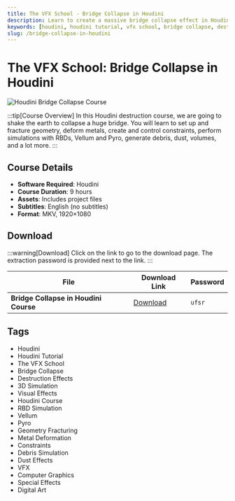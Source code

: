 ```yaml
---
title: The VFX School - Bridge Collapse in Houdini
description: Learn to create a massive bridge collapse effect in Houdini. This comprehensive course covers geometry fracturing, metal deformation, constraints, RBD simulations, and more.
keywords: [houdini, houdini tutorial, vfx school, bridge collapse, destruction effects, 3d simulation, visual effects, houdini course]
slug: /bridge-collapse-in-houdini
---
```


# The VFX School: Bridge Collapse in Houdini

![Houdini Bridge Collapse Course](https://www.gfxcamp.com/wp-content/uploads/2025/09/The-VFX-School-Bridge-Collapse.jpg)

:::tip[Course Overview]
In this Houdini destruction course, we are going to shake the earth to collapse a huge bridge. You will learn to set up and fracture geometry, deform metals, create and control constraints, perform simulations with RBDs, Vellum and Pyro, generate debris, dust, volumes, and a lot more.
:::

## Course Details

- **Software Required**: Houdini
- **Course Duration**: 9 hours
- **Assets**: Includes project files
- **Subtitles**: English (no subtitles)
- **Format**: MKV, 1920×1080

## Download

:::warning[Download]
Click on the link to go to the download page. The extraction password is provided next to the link.
:::

| File | Download Link | Password |
|------|---------------|----------|
| **Bridge Collapse in Houdini Course** | [Download](https://pan.baidu.com/s/1f6kw9nTYpDEnARwynLx9BA?pwd=ufsr) | `ufsr` |


## Tags

- Houdini
- Houdini Tutorial
- The VFX School
- Bridge Collapse
- Destruction Effects
- 3D Simulation
- Visual Effects
- Houdini Course
- RBD Simulation
- Vellum
- Pyro
- Geometry Fracturing
- Metal Deformation
- Constraints
- Debris Simulation
- Dust Effects
- VFX
- Computer Graphics
- Special Effects
- Digital Art
